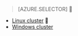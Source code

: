 > [AZURE.SELECTOR]

- [Linux cluster](/documentation/articles/hdinsight-hadoop-run-samples-linux/)

- [Windows cluster](/documentation/articles/hdinsight-run-samples/)
